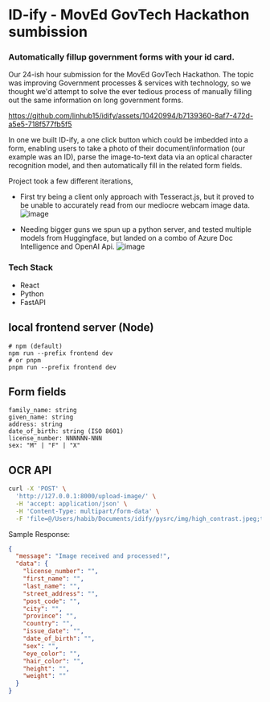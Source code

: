 # ID-ify - MovEd GovTech Hackathon sumbission 

### Automatically fillup government forms with your id card.

Our 24-ish hour submission for the MovEd GovTech Hackathon.
The topic was improving Government processes & services with technology, so we thought we'd attempt to solve the ever tedious process of manually filling out the same information on long government forms.

https://github.com/linhub15/idify/assets/10420994/b7139360-8af7-472d-a5e5-718f577fb5f5

In one we built ID-ify, a one click button which could be imbedded into a form, enabling users to take a photo of their document/information (our example was an ID), parse the image-to-text data via an optical character recognition model, and then automatically fill in the related form fields.

Project took a few different iterations, 
- First try being a client only approach with Tesseract.js, but it proved to be unable to accurately read from our mediocre webcam image data.
![image](https://github.com/devhmac/idify/assets/52307383/cfb2ca49-15aa-415b-9417-b730f8f37835)

- Needing bigger guns we spun up a python server, and tested multiple models from Huggingface, but landed on a combo of Azure Doc Intelligence and OpenAI Api.
![image](https://github.com/devhmac/idify/assets/52307383/07869e74-8bc9-4b0a-899e-bfe02a519fe0)

### Tech Stack 
- React
- Python
- FastAPI



## local frontend server (Node)

```
# npm (default)
npm run --prefix frontend dev
# or pnpm
pnpm run --prefix frontend dev
```

## Form fields

```
family_name: string
given_name: string
address: string
date_of_birth: string (ISO 8601)
license_number: NNNNNN-NNN
sex: "M" | "F" | "X"
```

## OCR API

```bash
curl -X 'POST' \
  'http://127.0.0.1:8000/upload-image/' \
  -H 'accept: application/json' \
  -H 'Content-Type: multipart/form-data' \
  -F 'file=@/Users/habib/Documents/idify/pysrc/img/high_contrast.jpeg;type=image/jpeg'  
```

Sample Response:

```json
{
  "message": "Image received and processed!",
  "data": {
    "license_number": "",
    "first_name": "",
    "last_name": "",
    "street_address": "",
    "post_code": "",
    "city": "",
    "province": "",
    "country": "",
    "issue_date": "",
    "date_of_birth": "",
    "sex": "",
    "eye_color": "",
    "hair_color": "",
    "height": "",
    "weight": ""
  }
}
```
